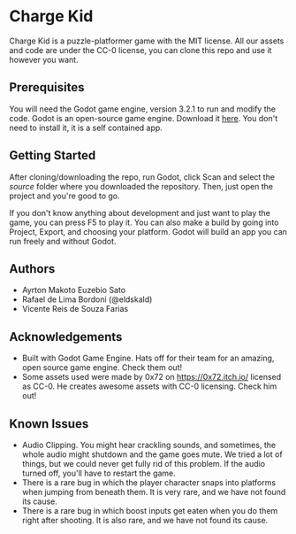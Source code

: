# Charge Kid

Charge Kid is a puzzle-platformer game with the MIT license. All our assets and code are under the CC-0 license, you can clone this repo and use it however you want.



## Prerequisites

You will need the Godot game engine, version 3.2.1 to run and modify the code. Godot is an open-source game engine. Download it [here](https://downloads.tuxfamily.org/godotengine/3.2.1/). You don't need to install it, it is a self contained app.



## Getting Started

After cloning/downloading the repo, run Godot, click Scan and select the *source* folder where you downloaded the repository. Then, just open the project and you're good to go.

If you don't know anything about development and just want to play the game, you can press F5 to play it. You can also make a build by going into Project, Export, and choosing your platform. Godot will build an app you can run freely and without Godot.



## Authors

- Ayrton Makoto Euzebio Sato
- Rafael de Lima Bordoni (@eldskald)
- Vicente Reis de Souza Farias



## Acknowledgements

- Built with Godot Game Engine. Hats off for their team for an amazing, open source game engine. Check them out!
- Some assets used were made by 0x72 on https://0x72.itch.io/ licensed as CC-0. He creates awesome assets with CC-0 licensing. Check him out!



## Known Issues

- Audio Clipping. You might hear crackling sounds, and sometimes, the whole audio might shutdown and the game goes mute. We tried a lot of things, but we could never get fully rid of this problem. If the audio turned off, you'll have to restart the game.
- There is a rare bug in which the player character snaps into platforms when jumping from beneath them. It is very rare, and we have not found its cause.
- There is a rare bug in which boost inputs get eaten when you do them right after shooting. It is also rare, and we have not found its cause.



